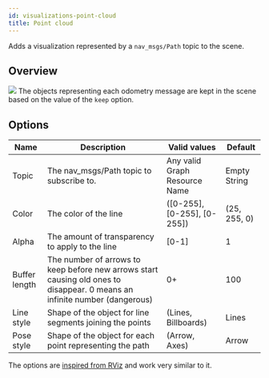 ```yaml
---
id: visualizations-point-cloud
title: Point cloud
---
```


Adds a visualization represented by a `nav_msgs/Path` topic to the scene.

## Overview

![](/img/viz/viz-pointcloud.png)
The objects representing each odometry message are kept in the scene based on the value of the `keep` option.

## Options

Name | Description | Valid values | Default  
--- | --- | --- | ---
Topic | The nav_msgs/Path topic to subscribe to. | Any valid Graph Resource Name | Empty String  
Color | The color of the line | (\[0-255], \[0-255], \[0-255]) | (25, 255, 0)  
Alpha | The amount of transparency to apply to the line | \[0-1] | 1  
Buffer length | The number of arrows to keep before new arrows start causing old ones to disappear. 0 means an infinite number (dangerous) | 0+ | 100   
Line style | Shape of the object for line segments joining the points | (Lines, Billboards) | Lines  
Pose style | Shape of the object for each point representing the path | (Arrow, Axes) | Arrow  

The options are [inspired from RViz](http://wiki.ros.org/rviz/DisplayTypes/PointCloud) and work very similar to it.
